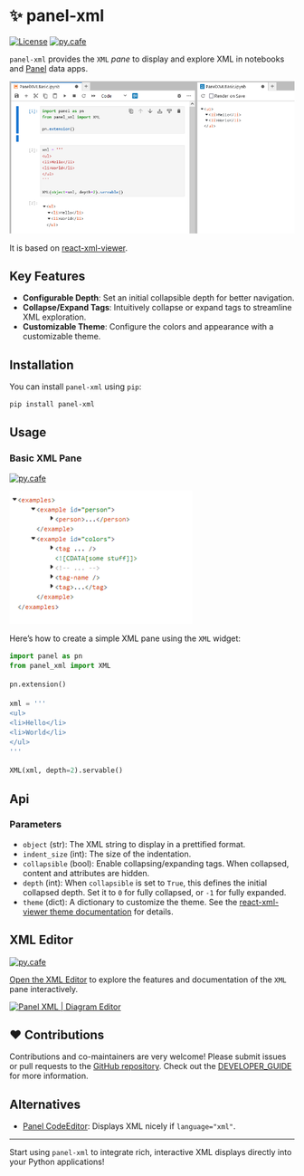 # ✨ panel-xml

[![License](https://img.shields.io/badge/License-MIT%202.0-blue.svg)](https://opensource.org/licenses/MIT)
[![py.cafe](https://py.cafe/badge.svg)](https://py.cafe/awesome.panel.org/panel-xml-basic)

`panel-xml` provides the `XML` *pane* to display and explore XML in notebooks and [Panel](https://panel.holoviz.org/) data apps.

![panel-xml in notebook](https://github.com/awesome-panel/panel-xml/blob/main/static/panel-xml-notebook.png?raw=true)

It is based on [react-xml-viewer](https://github.com/alissonmbr/react-xml-viewer).

## Key Features

- **Configurable Depth**: Set an initial collapsible depth for better navigation.
- **Collapse/Expand Tags**: Intuitively collapse or expand tags to streamline XML exploration.
- **Customizable Theme**: Configure the colors and appearance with a customizable theme.

## Installation

You can install `panel-xml` using `pip`:

```bash
pip install panel-xml
```

## Usage

### Basic XML Pane

[![py.cafe](https://py.cafe/badge.svg)](https://py.cafe/awesome.panel.org/panel-xml-basic)

[![panel-xml](https://github.com/awesome-panel/panel-xml/blob/main/static/panel-xml.png?raw=true)](https://py.cafe/awesome.panel.org/panel-xml-editor)

Here’s how to create a simple XML pane using the `XML` widget:

```python
import panel as pn
from panel_xml import XML

pn.extension()

xml = '''
<ul>
<li>Hello</li>
<li>World</li>
</ul>
'''

XML(xml, depth=2).servable()
```

## Api

### Parameters

- `object` (str): The XML string to display in a prettified format.
- `indent_size` (int): The size of the indentation.
- `collapsible` (bool): Enable collapsing/expanding tags. When collapsed, content and attributes are hidden.
- `depth` (int): When `collapsible` is set to `True`, this defines the initial collapsed depth. Set it to `0` for fully collapsed, or `-1` for fully expanded.
- `theme` (dict): A dictionary to customize the theme. See the [react-xml-viewer theme documentation](https://github.com/alissonmbr/react-xml-viewer#theme-object) for details.

## XML Editor

[![py.cafe](https://py.cafe/badge.svg)](https://py.cafe/awesome.panel.org/panel-xml-editor)

[Open the XML Editor](https://py.cafe/awesome.panel.org/panel-xml-editor) to explore the features and documentation of the `XML` pane interactively.

[![Panel XML | Diagram Editor](https://github.com/awesome-panel/panel-xml/blob/main/static/panel-xml-editor.gif?raw=true)](https://py.cafe/awesome.panel.org/panel-xml-editor)

## ❤️ Contributions

Contributions and co-maintainers are very welcome! Please submit issues or pull requests to the [GitHub repository](https://github.com/awesome-panel/panel-xml). Check out the [DEVELOPER_GUIDE](DEVELOPER_GUIDE.md) for more information.

## Alternatives

- [Panel CodeEditor](https://panel.holoviz.org/reference/widgets/CodeEditor.html): Displays XML nicely if `language="xml"`.

----

Start using `panel-xml` to integrate rich, interactive XML displays directly into your Python applications!
